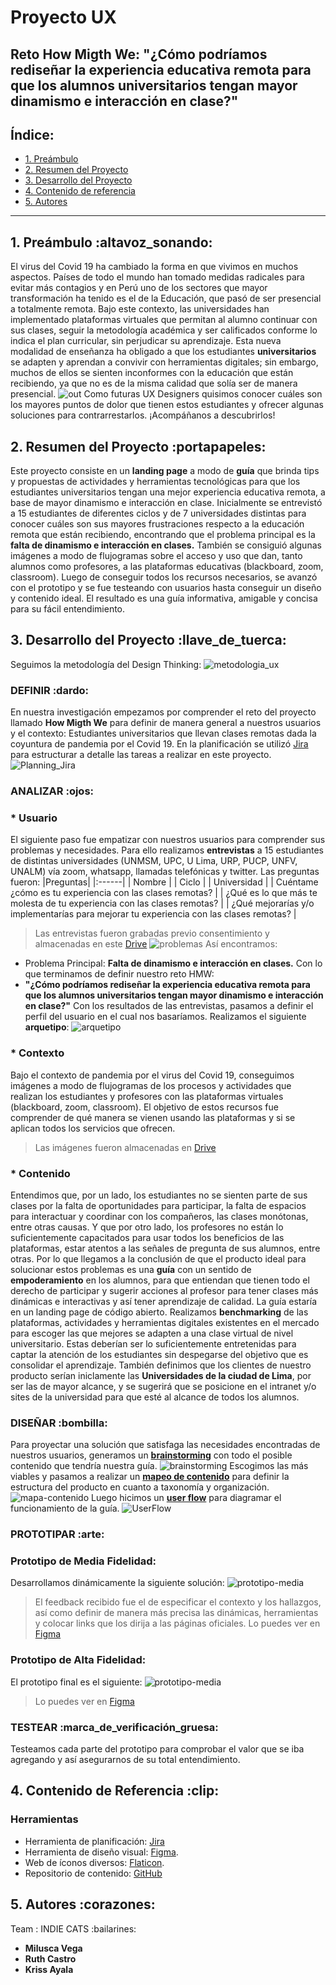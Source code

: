 # Proyecto UX
## Reto How Migth We: "¿Cómo podríamos rediseñar la experiencia educativa remota para que los alumnos universitarios tengan mayor dinamismo e interacción en clase?"
## Índice:
 * [1. Preámbulo](#1-preámbulo)
 * [2. Resumen del Proyecto](#2-resumen-del-proyecto)
 * [3. Desarrollo del Proyecto](#3-desarrollo-del-proyecto)
 * [4. Contenido de referencia](#4-contenido-de-referencia)
 * [5. Autores](#5-autores)
___
## 1. Preámbulo :altavoz_sonando:
El virus del Covid 19 ha cambiado la forma en que vivimos en muchos aspectos. Países de todo el mundo han tomado medidas radicales para evitar más contagios y en Perú uno de los sectores que mayor transformación ha tenido es el de la Educación, que pasó de ser presencial a totalmente remota.
Bajo este contexto, las universidades han implementado plataformas virtuales que permitan al alumno continuar con sus clases, seguir la metodología académica y ser calificados conforme lo indica el plan curricular, sin perjudicar su aprendizaje.
Esta nueva modalidad de enseñanza ha obligado a que los estudiantes **universitarios** se adapten y aprendan a convivir con herramientas digitales; sin embargo, muchos de ellos se sienten inconformes con la educación que están recibiendo, ya que no es de la misma calidad que solía ser de manera presencial.
![out](https://i.pinimg.com/originals/b0/20/a2/b020a222e503adfc005b54d8585d6ad3.gif)
Como futuras UX Designers quisimos conocer cuáles son los mayores puntos de dolor que tienen estos estudiantes y ofrecer algunas soluciones para contrarrestarlos. ¡Acompáñanos a descubrirlos!
## 2. Resumen del Proyecto :portapapeles:
Este proyecto consiste en un **landing page** a modo de **guía** que brinda tips y propuestas de actividades y herramientas tecnológicas para que los estudiantes universitarios tengan una mejor experiencia educativa remota, a base de mayor dinamismo e interacción en clase.
Inicialmente se entrevistó a 15 estudiantes de diferentes ciclos y de 7 universidades distintas para conocer cuáles son sus mayores frustraciones respecto a la educación remota que están recibiendo, encontrando que el problema principal es la **falta de dinamismo e interacción en clases.** También se consiguió algunas imágenes a modo de flujogramas sobre el acceso y uso que dan, tanto alumnos como profesores, a las plataformas educativas (blackboard, zoom, classroom).
Luego de conseguir todos los recursos necesarios, se avanzó con el prototipo y se fue testeando con usuarios hasta conseguir un diseño y contenido ideal.
El resultado es una guía informativa, amigable y concisa para su fácil entendimiento.
## 3. Desarrollo del Proyecto :llave_de_tuerca:
Seguimos la metodología del Design Thinking:
![metodologia_ux](https://github.com/ruthcastroalva11/Reto-HMW/blob/master/Images/metodologia%20ux.png)
### DEFINIR :dardo:
En nuestra investigación empezamos por comprender el reto del proyecto llamado **How Migth We** para definir de manera general a nuestros usuarios y el contexto: Estudiantes universitarios que llevan clases remotas dada la coyuntura de pandemia por el Covid 19.
En la planificación se utilizó [Jira](https://ruthcastroalva11.atlassian.net/jira/software/projects/IC/boards/1/roadmap?shared=&atlOrigin=eyJpIjoiMDdkZDBiMmQ0NzJkNDUzZjliOTEyZjkyNGNlNWZmOGQiLCJwIjoiaiJ9) para estructurar a detalle las tareas a realizar en este proyecto.
![Planning_Jira](https://github.com/ruthcastroalva11/Reto-HMW/blob/master/Images/Jira.png)
### ANALIZAR :ojos:
### * Usuario
El siguiente paso fue empatizar con nuestros usuarios para comprender sus problemas y necesidades. Para ello realizamos **entrevistas** a 15 estudiantes de distintas universidades (UNMSM, UPC, U Lima, URP, PUCP, UNFV, UNALM) vía zoom, whatsapp, llamadas telefónicas y twitter. Las preguntas fueron:
|Preguntas|
|:------|
| Nombre |
| Ciclo |
| Universidad |
| Cuéntame ¿cómo es tu experiencia con las clases remotas? |
| ¿Qué es lo que más te molesta de tu experiencia con las clases remotas? |
| ¿Qué mejorarías y/o implementarías para mejorar tu experiencia con las clases remotas? |
> Las entrevistas fueron grabadas previo consentimiento y almacenadas en este [Drive](https://drive.google.com/drive/folders/1b-pp83bDJM_JM2Gj_joJ8Iyrqajo-XLL?usp=sharing)
![problemas](https://github.com/ruthcastroalva11/Reto-HMW/blob/master/Images/Problemas_encontrados.jpg)
Así encontramos:
* Problema Principal: **Falta de dinamismo e interacción en clases.**
Con lo que terminamos de definir nuestro reto HMW:
* **"¿Cómo podríamos rediseñar la experiencia educativa remota para que los alumnos universitarios tengan mayor dinamismo e interacción en clase?"**
Con los resultados de las entrevistas, pasamos a definir el perfil del usuario en el cual nos basaríamos. Realizamos el siguiente **arquetipo**:
![arquetipo](https://github.com/ruthcastroalva11/Reto-HMW/blob/master/Images/Arquetipo.png)
### * Contexto
Bajo el contexto de pandemia por el virus del Covid 19, conseguimos imágenes a modo de flujogramas de los procesos y actividades que realizan los estudiantes y profesores con las plataformas virtuales (blackboard, zoom, classroom). El objetivo de estos recursos fue comprender de qué manera se vienen usando las plataformas y si se aplican todos los servicios que ofrecen.
> Las imágenes fueron almacenadas en [Drive](https://drive.google.com/drive/folders/13N5bZV3PspPKmjL4HWxix86YatMCh-LQ?usp=sharing)
### * Contenido
Entendimos que, por un lado, los estudiantes no se sienten parte de sus clases por la falta de oportunidades para participar, la falta de espacios para interactuar y coordinar con los compañeros, las clases monótonas, entre otras causas. Y que por otro lado, los profesores no están lo suficientemente capacitados para usar todos los beneficios de las plataformas, estar atentos a las señales de pregunta de sus alumnos, entre otras.
Por lo que llegamos a la conclusión de que el producto ideal para solucionar estos problemas es una **guía** con un sentido de **empoderamiento** en los alumnos, para que entiendan que tienen todo el derecho de participar y sugerir acciones al profesor para tener clases más dinámicas e interactivas y así tener aprendizaje de calidad. La guía estaría en un landing page de código abierto.
Realizamos **benchmarking** de las plataformas, actividades y herramientas digitales existentes en el mercado para escoger las que mejores se adapten a una clase virtual de nivel universitario. Estas deberían ser lo suficientemente entretenidas para captar la atención de los estudiantes sin despegarse del objetivo que es consolidar el aprendizaje.
También definimos que los clientes de nuestro producto serían iniclamente las **Universidades de la ciudad de Lima**, por ser las de mayor alcance, y se sugerirá que se posicione en el intranet y/o sites de la universidad para que esté al alcance de todos los alumnos.
### DISEÑAR :bombilla:
Para proyectar una solución que satisfaga las necesidades encontradas de nuestros usuarios, generamos un [**brainstorming**](https://miro.com/app/board/o9J_kpG9RQU=/?userEmail=ruthcastroalva11@gmail.com&invite=2aaaaaabb27904098bb10bb72088f1e7-b6a57eec53a26027-756ec2f75a62b56f-9dcd287f4a9e5062&event=mailInvite&mailUserEmail=ruthcastroalva11@gmail.com&track=true&utm_source=notification&utm_medium=email&utm_campaign=invite-to-team-and-board&utm_content=accept-invitationinvite=2aaaaaabb27904098bb10bb72088f1e7-b6a57eec53a26027-756ec2f75a62b56f-9dcd287f4a9e5062&event=mailInvite&mailUserEmail=ruthcastroalva11@gmail.com&track=true&utm_source=notification&utm_medium=email&utm_campaign=invite-to-team-and-board&utm_content=accept-invitation) con todo el posible contenido que tendría nuestra guía.
![brainstorming](https://github.com/ruthcastroalva11/Reto-HMW/blob/master/Images/Brainstorming.jpg)
Escogimos las más viables y pasamos a realizar un [**mapeo de contenido**](https://miro.com/app/board/o9J_kpG9RQU=/?userEmail=ruthcastroalva11@gmail.com&invite=2aaaaaabb27904098bb10bb72088f1e7-b6a57eec53a26027-756ec2f75a62b56f-9dcd287f4a9e5062&event=mailInvite&mailUserEmail=ruthcastroalva11@gmail.com&track=true&utm_source=notification&utm_medium=email&utm_campaign=invite-to-team-and-board&utm_content=accept-invitationinvite=2aaaaaabb27904098bb10bb72088f1e7-b6a57eec53a26027-756ec2f75a62b56f-9dcd287f4a9e5062&event=mailInvite&mailUserEmail=ruthcastroalva11@gmail.com&track=true&utm_source=notification&utm_medium=email&utm_campaign=invite-to-team-and-board&utm_content=accept-invitation) para definir la estructura del producto en cuanto a taxonomía y organización.
![mapa-contenido](https://github.com/ruthcastroalva11/Reto-HMW/blob/master/Images/Mapa%20de%20contenido.jpg)
Luego hicimos un [**user flow**](https://www.figma.com/proto/DHCUzPt5n5AmavfW2VhS4O/Reto-HMW?node-id=4%3A2&scaling=min-zoom) para diagramar el funcionamiento de la guía.
![UserFlow](https://github.com/ruthcastroalva11/Reto-HMW/blob/master/Images/User%20Flow.png)
### PROTOTIPAR :arte:
### Prototipo de Media Fidelidad:
Desarrollamos dinámicamente la siguiente solución:
![prototipo-media](https://github.com/ruthcastroalva11/Reto-HMW/blob/master/Images/Prototipo_de_media.png)
> El feedback recibido fue el de especificar el contexto y los hallazgos, así como definir de manera más precisa las dinámicas, herramientas y colocar links que los dirija a las páginas oficiales. Lo puedes ver en [Figma](https://www.figma.com/proto/DHCUzPt5n5AmavfW2VhS4O/Reto-HMW?node-id=90%3A0&scaling=scale-down-width)
### Prototipo de Alta Fidelidad:
El prototipo final es el siguiente:
![prototipo-media](https://github.com/ruthcastroalva11/Reto-HMW/blob/master/Images/Prototipo_de_alta.png)
> Lo puedes ver en [Figma](https://www.figma.com/proto/DHCUzPt5n5AmavfW2VhS4O/Reto-HMW?node-id=276%3A1&scaling=scale-down-width)
### TESTEAR :marca_de_verificación_gruesa:
Testeamos cada parte del prototipo para comprobar el valor que se iba agregando y así asegurarnos de su total entendimiento.
## 4. Contenido de Referencia :clip:
### Herramientas
* Herramienta de planificación: [Jira](https://www.atlassian.com/software/jira)
* Herramienta de diseño visual: [Figma](https://www.figma.com/).
* Web de íconos diversos: [Flaticon](https://www.flaticon.com/).
* Repositorio de contenido: [GitHub](https://github.com/)
## 5. Autores :corazones:
 Team : INDIE CATS :bailarines:
 * **Milusca Vega**
 * **Ruth Castro**
 * **Kriss Ayala**
